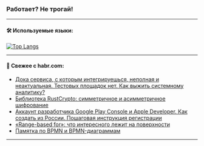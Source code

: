### Работает? Не трогай!

---
<!--
#### 🛠️ Technical stack:

![Java](https://img.shields.io/badge/Java-informational?logo=Oracle&style=flat&logoColor=white&color=FF4500)
![Kotlin](https://img.shields.io/badge/Kotlin-informational?logo=Kotlin&style=flat&logoColor=white&color=774D97)
![TS](https://img.shields.io/badge/TypeScript-informational?logo=typeScript&style=flat&logoColor=black&color=017acc)
![Python](https://img.shields.io/badge/Python-informational?logo=Python&style=flat&logoColor=black&color=ffdd54) <br>
![Spring](https://img.shields.io/badge/Spring-informational?logo=Spring&style=flat&logoColor=white&color=6DB33F) 
![SpringBoot](https://img.shields.io/badge/SpringBoot-informational?logo=SpringBoot&style=flat&logoColor=white&color=6DB33F)
![Nest](https://img.shields.io/badge/NestJS-informational?logo=NestJS&style=flat&logoColor=white&color=E0234E) 
![NodeJS](https://img.shields.io/badge/NodeJS-informational?logo=node.js&style=flat&logoColor=white&color=70A760)<br>
![PostgreSQL](https://img.shields.io/badge/PostgreSQL-informational?logo=PostgreSQL&style=flat&logoColor=white&color=DAA520)
![MongoDB](https://img.shields.io/badge/MongoDB-informational?logo=MongoDB&style=flat&logoColor=white&color=870000)
![Apache](https://img.shields.io/badge/Apache-informational?logo=apache&style=flat&logoColor=white&color=f74e28)

___ 
-->

#### 🛠️ Используемые языки:

[![Top Langs](https://github-readme-stats-u2qms2cxw-advtsettinggmailcoms-projects.vercel.app/api/top-langs/?username=zloylis&langs_count=10&hide_title=true&title_color=e6edf3&size_weight=0.5&count_weight=0.5&layout=compact&hide_progress=true&hide_border=true&theme=dracula)](https://github.com/zloylis)

<!---


####  :octocat:&nbsp;&nbsp; Статистика:

![GitHub stats](https://github-readme-stats-u2qms2cxw-advtsettinggmailcoms-projects.vercel.app/api?username=zloylis&show_icons=true&hide_border=true&theme=dracula&title_color=e6edf3&include_all_commits=true&count_private=true&hide_rank=false&hide_title=true&rank_icon=github)
-->
---

#### 💬 Свежее с habr.com:

<!-- BLOG-POST-LIST:START -->
- [Дока сервиса, с которым интегрируешься, неполная и неактуальная. Тестовых площадок нет. Как выжить системному аналитику?](https://habr.com/ru/companies/skbkontur/articles/835384/?utm_source=habrahabr&utm_medium=rss&utm_campaign=835384)
- [Библиотека RustCrypto: симметричное и асимметричное шифрование](https://habr.com/ru/companies/otus/articles/833714/?utm_source=habrahabr&utm_medium=rss&utm_campaign=833714)
- [Аккаунт разработчика Google Play Console и Apple Developer. Как создать из России. Пошаговая инструкция регистрации](https://habr.com/ru/articles/836176/?utm_source=habrahabr&utm_medium=rss&utm_campaign=836176)
- [«Range-based for»: что интересного лежит на поверхности](https://habr.com/ru/articles/835130/?utm_source=habrahabr&utm_medium=rss&utm_campaign=835130)
- [Памятка по BPMN и BPMN-диаграммам](https://habr.com/ru/companies/sberbank/articles/836092/?utm_source=habrahabr&utm_medium=rss&utm_campaign=836092)
<!-- BLOG-POST-LIST:END -->

---
